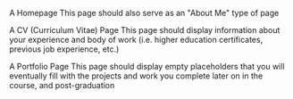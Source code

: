 A Homepage
This page should also serve as an "About Me" type of page

A CV (Curriculum Vitae) Page
This page should display information about your experience and body of work (i.e. higher education certificates, previous job experience, etc.)

A Portfolio Page
This page should display empty placeholders that you will eventually fill with the projects and work you complete later on in the course, and post-graduation